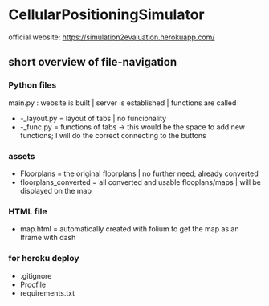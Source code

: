 # CellularPositioningSimulator

official website:
https://simulation2evaluation.herokuapp.com/


## short overview of file-navigation
### Python files
main.py : website is built | server is established | functions are called  
- -_layout.py = layout of tabs | no funcionality  
- -_func.py = functions of tabs  -> this would be the space to add new functions; I will do the correct connecting to the buttons  
### assets
- Floorplans = the original floorplans | no further need; already converted  
- floorplans_converted = all converted and usable flooplans/maps | will be displayed on the map  
### HTML file
- map.html = automatically created with folium to get the map as an Iframe with dash  
### for heroku deploy
- .gitignore
- Procfile
- requirements.txt

